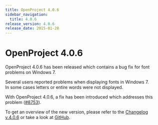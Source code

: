 ```yaml
---
title: OpenProject 4.0.6
sidebar_navigation:
  title: 4.0.6
release_version: 4.0.6
release_date: 2015-01-28
---
```


# OpenProject 4.0.6

OpenProject 4.0.6 has been released which contains a bug fix for font
problems on Windows 7.

Several users reported problems when displaying fonts in Windows 7.  
In some cases letters or entire words were not displayed.

With OpenProject 4.0.6, a fix has been introduced which addresses this
problem
([#8753](https://community.openproject.org/work_packages/8753 "#8753")).

To get an overview of the new version, please refer to the 
[Changelog v.4.0.6](https://community.openproject.org/versions/592 "Changelog v4.0.6")
or take a look at
[GitHub](https://github.com/opf/openproject/tree/v4.0.6 "GitHub").


